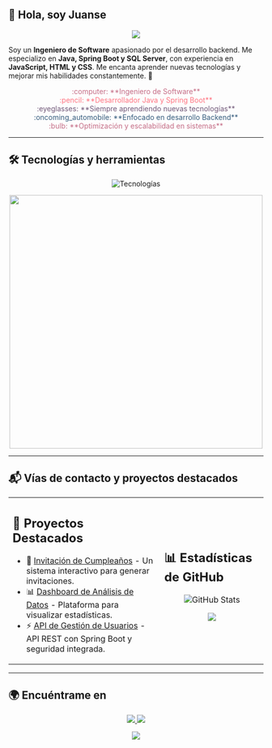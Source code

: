 ## 👋 Hola, soy Juanse  

<p align="center">
  <img src="https://readme-typing-svg.herokuapp.com?font=Fira+Code&size=30&color=FB7BBE&center=true&vCenter=true&width=500&lines=Hola%2C+soy+Juan+Sebastián+Moncada;Backend+Developer;Spring+Boot+%7C+Java+%7C+SQL+Server" />
</p>

Soy un **Ingeniero de Software** apasionado por el desarrollo backend. Me especializo en **Java, Spring Boot y SQL Server**, con experiencia en **JavaScript, HTML y CSS**. Me encanta aprender nuevas tecnologías y mejorar mis habilidades constantemente. 🚀

<p align="center">
  <span style="color: #C56D86;">:computer: **Ingeniero de Software**</span><br>
  <span style="color: #FF7582;">:pencil: **Desarrollador Java y Spring Boot**</span><br>
  <span style="color: #725A7A;">:eyeglasses: **Siempre aprendiendo nuevas tecnologías**</span><br>
  <span style="color: #355C7D;">:oncoming_automobile: **Enfocado en desarrollo Backend**</span><br>
  <span style="color: #C56D86;">:bulb: **Optimización y escalabilidad en sistemas**</span>
</p>

---

## 🛠 Tecnologías y herramientas  

<p align="center">
  <img src="https://skillicons.dev/icons?i=java,spring,python,javascript,html,css" alt="Tecnologías">
</p>

<p align="center">
  <img src="https://media.giphy.com/media/QTfX9Ejfra3ZmNxh6B/giphy.gif" width="500" />
</p>

---

## 📬 Vías de contacto y proyectos destacados  

<table>
  <tr>
    <td>
      <h2>📌 Proyectos Destacados</h2>
      <ul>
        <li>🎉 <a href="https://github.com/JuanseMoncada/Invitacion-Cumplea-os">Invitación de Cumpleaños</a> - Un sistema interactivo para generar invitaciones.</li>
        <li>📊 <a href="https://github.com/JuanseMoncada/Dashboard-Datos">Dashboard de Análisis de Datos</a> - Plataforma para visualizar estadísticas.</li>
        <li>⚡ <a href="https://github.com/JuanseMoncada/API-Usuarios">API de Gestión de Usuarios</a> - API REST con Spring Boot y seguridad integrada.</li>
      </ul>
    </td>
    <td>
      <h2>📊 Estadísticas de GitHub</h2>
      <p align="center">
        <img src="https://github-readme-stats.vercel.app/api?username=JuanseMoncada&show_icons=true&theme=tokyonight" alt="GitHub Stats">
      </p>
      <p align="center">
        <img src="https://github.com/JuanseMoncada/JuanseMoncada/blob/output/github-contribution-grid-snake.svg" />
      </p>
    </td>
  </tr>
</table>

---

## 🌍 Encuéntrame en  

<p align="center">
  <a href="https://www.linkedin.com/in/tuperfil" target="_blank">
    <img src="https://img.shields.io/badge/LinkedIn-0077B5?style=for-the-badge&logo=linkedin&logoColor=white">
  </a>
  <a href="https://github.com/JuanseMoncada" target="_blank">
    <img src="https://img.shields.io/badge/GitHub-181717?style=for-the-badge&logo=github&logoColor=white">
  </a>
</p>

<p align="center">
  <img src="https://komarev.com/ghpvc/?username=JuanseMoncada&color=blue&style=flat-square" />
</p>

